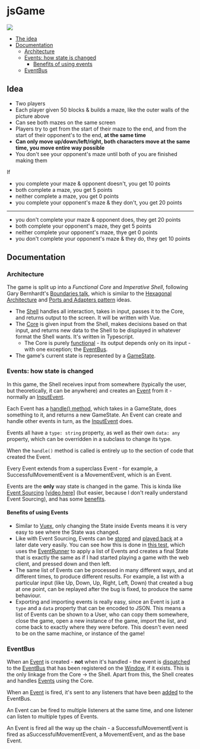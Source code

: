 # jsGame

![](https://orig00.deviantart.net/bdc4/f/2010/182/2/b/cave___blind_pokemon_mapping_by_quilavaking.png)

* [The idea](#idea)
* [Documentation](#documentation)
    * [Architecture](#architecture)
    * [Events: how state is changed](#events)
        * [Benefits of using events](#benefits-of-using-events)
    * [EventBus](#eventbus)

## Idea

- Two players
- Each player given 50 blocks & builds a maze, like the outer walls of the picture above
- Can see both mazes on the same screen
- Players try to get from the start of their maze to the end, and from the start of their opponent's to the end, **at the same time**
- **Can only move up/down/left/right, both characters move at the same time, you move entire way possible**
- You don't see your opponent's maze until both of you are finished making them

If
- you complete your maze & opponent doesn't, you get 10 points
- both complete a maze, you get 5 points
- neither complete a maze, you get 0 points
- you complete your opponent's maze & they don't, you get 20 points
---
- you don't complete your maze & opponent does, they get 20 points
- both complete your opponent's maze, they get 5 points
- neither complete your opponent's maze, thye get 0 points
- you don't complete your opponent's maze & they do, they get 10 points

## Documentation
### Architecture
The game is split up into a *Functional Core* and *Imperative Shell*, following Gary Bernhardt's [Boundaries talk](https://www.destroyallsoftware.com/talks/boundaries), which is similar to the [Hexagonal Architecture](https://github.com/jschairb/sandbox/wiki/HexagonalArchitecture) and [Ports and Adapters pattern](https://spin.atomicobject.com/2013/02/23/ports-adapters-software-architecture/) ideas.

* The [Shell](https://github.com/nd9600/jsGame/tree/master/src/shell) handles all interaction, takes in input, passes it to the Core, and returns output to the screen. It will be written with Vue.
* The [Core](https://github.com/nd9600/jsGame/tree/master/src/core) is given input from the Shell, makes decisions based on that input, and returns new data to the Shell to be displayed in whatever format the Shell wants. It's written in Typescript.
    * The Core is purely [functional](http://blog.jenkster.com/2015/12/what-is-functional-programming.html) - its output depends only on its input - with one exception; the [EventBus](#eventbus).
* The game's current state is represented by a [GameState](https://github.com/nd9600/jsGame/blob/master/src/core/GameState.ts).

### Events: how state is changed
In this game, the Shell receives input from somewhere (typically the user, but theoretically, it can be anywhere) and creates an [Event](https://github.com/nd9600/jsGame/tree/master/src/core/events) from it - normally an [InputEvent](https://github.com/nd9600/jsGame/blob/master/src/core/events/Game/InputEvent.ts).

Each Event has a [handle() method](https://github.com/nd9600/jsGame/blob/master/src/core/events/Movement/SuccessfulMovementEvent.ts#L18), which takes in a GameState, does something to it, and returns a new GameState. An Event can create and handle other events in turn, as the [InputEvent](https://github.com/nd9600/jsGame/blob/master/src/core/events/Game/InputEvent.ts) does.

Events all have a `type: string` property, as well as their own `data: any` property, which can be overridden in a subclass to change its type.

When the `handle()` method is called is entirely up to the section of code that created the Event.

Every Event extends from a superclass Event - for example, a SuccessfulMovementEvent is a MovementEvent, which is an Event.

Events are the **only** way state is changed in the game. This is kinda like [Event Sourcing](https://eventstore.org/docs/event-sourcing-basics/) [[video here]](https://www.youtube.com/watch?v=8JKjvY4etTY) (but easier, because I don't really understand Event Sourcing), and has some [benefits]().

#### Benefits of using Events
* Similar to [Vuex](https://vuex.vuejs.org/guide/), only changing the State inside Events means it is very easy to see where the State was changed.
* Like with Event Sourcing, Events can be [stored](https://eventstore.org/docs/event-sourcing-basics/events-as-a-storage-mechanism/index.html) and [played back](https://eventstore.org/docs/event-sourcing-basics/event-store-as-a-functional-database/index.html) at a later date very easily. You can see how this is done in [this test](https://github.com/nd9600/jsGame/blob/master/__tests__/Events/EventApplicationTest.ts), which uses the [EventRunner](https://github.com/nd9600/jsGame/blob/master/src/core/events/EventRunner.ts) to apply a list of Events and creates a final State that is exactly the same as if I had started playing a game with the web client, and pressed down and then left.
* The same list of Events can be processed in many different ways, and at different times, to produce different results. For example, a list with a particular input (like Up, Down, Up, Right, Left, Down) that created a bug at one point, can be replayed after the bug is fixed, to produce the same behaviour.
* Exporting and importing events is really easy, since an Event is just a `type` and a `data` property that can be encoded to JSON. This means a list of Events can be shown to a User, who can copy them somewhere, close the game, open a new instance of the game, import the list, and come back to exactly where they were before. This doesn't even need to be on the same machine, or instance of the game!

### EventBus
When an [Event](#event) is created - **not** when it's handled - the event is [dispatched](https://github.com/nd9600/jsGame/blob/master/src/core/events/Event.ts#L17) to the [EventBus](https://github.com/nd9600/jsGame/blob/master/src/shell/EventBus.ts) that has been registered on the [Window](https://developer.mozilla.org/en-US/docs/Web/API/Window), if it exists. This is the only linkage from the Core -> the Shell. Apart from this, the Shell creates and handles [Events](#events) using the Core.

When an [Event](#event) is fired, it's sent to any listeners that have been [added](https://github.com/nd9600/jsGame/blob/master/src/shell/EventBus.ts#L24) to the EventBus. 

An Event can be fired to multiple listeners at the same time, and one listener can listen to multiple types of Events. 

An Event is fired all the way up the chain - a SuccessfulMovementEvent is fired as aSuccessfulMovementEvent, a MovementEvent, and as the base Event.

